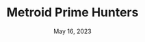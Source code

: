 ---
layout: nds
title: "Metroid Prime Hunters"
categories:
 - approved
 - nds
 - universal
 - safe
tags:
- metroid
date: May 16, 2023
permalink: /games/metroid-prime-hunters/play/details
publisher: Nintendo
edition: us
gid: metroid-prime-hunters
---